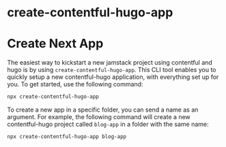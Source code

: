 # create-contentful-hugo-app
# Create Next App

The easiest way to kickstart a new jamstack project using contentful and hugo is by using `create-contentful-hugo-app`.
This CLI tool enables you to quickly setup a new contentful-hugo application, with everything set up for you.
To get started, use the following command:

```bash
npx create-contentful-hugo-app
```

To create a new app in a specific folder, you can send a name as an argument. For example, the following command will create a new contentful-hugo project called `blog-app` in a folder with the same name:

```bash
npx create-contentful-hugo-app blog-app
```
